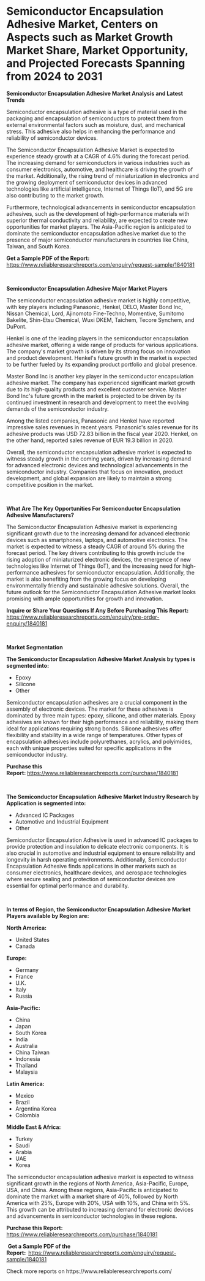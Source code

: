 <p><h1>Semiconductor Encapsulation Adhesive Market, Centers on Aspects such as Market Growth Market Share, Market Opportunity, and Projected Forecasts Spanning from 2024 to 2031</h1></p><p><strong>Semiconductor Encapsulation Adhesive Market Analysis and Latest Trends</strong></p>
<p><p>Semiconductor encapsulation adhesive is a type of material used in the packaging and encapsulation of semiconductors to protect them from external environmental factors such as moisture, dust, and mechanical stress. This adhesive also helps in enhancing the performance and reliability of semiconductor devices.</p><p>The Semiconductor Encapsulation Adhesive Market is expected to experience steady growth at a CAGR of 4.6% during the forecast period. The increasing demand for semiconductors in various industries such as consumer electronics, automotive, and healthcare is driving the growth of the market. Additionally, the rising trend of miniaturization in electronics and the growing deployment of semiconductor devices in advanced technologies like artificial intelligence, Internet of Things (IoT), and 5G are also contributing to the market growth.</p><p>Furthermore, technological advancements in semiconductor encapsulation adhesives, such as the development of high-performance materials with superior thermal conductivity and reliability, are expected to create new opportunities for market players. The Asia-Pacific region is anticipated to dominate the semiconductor encapsulation adhesive market due to the presence of major semiconductor manufacturers in countries like China, Taiwan, and South Korea.</p></p>
<p><strong>Get a Sample PDF of the Report:&nbsp;</strong> <a href="https://www.reliableresearchreports.com/enquiry/request-sample/1840181">https://www.reliableresearchreports.com/enquiry/request-sample/1840181</a></p>
<p>&nbsp;</p>
<p><strong>Semiconductor Encapsulation Adhesive Major Market Players</strong></p>
<p><p>The semiconductor encapsulation adhesive market is highly competitive, with key players including Panasonic, Henkel, DELO, Master Bond Inc, Nissan Chemical, Lord, Ajinomoto Fine-Techno, Momentive, Sumitomo Bakelite, Shin-Etsu Chemical, Wuxi DKEM, Taichem, Tecore Synchem, and DuPont.</p><p>Henkel is one of the leading players in the semiconductor encapsulation adhesive market, offering a wide range of products for various applications. The company's market growth is driven by its strong focus on innovation and product development. Henkel's future growth in the market is expected to be further fueled by its expanding product portfolio and global presence.</p><p>Master Bond Inc is another key player in the semiconductor encapsulation adhesive market. The company has experienced significant market growth due to its high-quality products and excellent customer service. Master Bond Inc's future growth in the market is projected to be driven by its continued investment in research and development to meet the evolving demands of the semiconductor industry.</p><p>Among the listed companies, Panasonic and Henkel have reported impressive sales revenues in recent years. Panasonic's sales revenue for its adhesive products was USD 72.83 billion in the fiscal year 2020. Henkel, on the other hand, reported sales revenue of EUR 19.3 billion in 2020.</p><p>Overall, the semiconductor encapsulation adhesive market is expected to witness steady growth in the coming years, driven by increasing demand for advanced electronic devices and technological advancements in the semiconductor industry. Companies that focus on innovation, product development, and global expansion are likely to maintain a strong competitive position in the market.</p></p>
<p>&nbsp;</p>
<p><strong>What Are The Key Opportunities For Semiconductor Encapsulation Adhesive Manufacturers?</strong></p>
<p><p>The Semiconductor Encapsulation Adhesive market is experiencing significant growth due to the increasing demand for advanced electronic devices such as smartphones, laptops, and automotive electronics. The market is expected to witness a steady CAGR of around 5% during the forecast period. The key drivers contributing to this growth include the rising adoption of miniaturized electronic devices, the emergence of new technologies like Internet of Things (IoT), and the increasing need for high-performance adhesives for semiconductor encapsulation. Additionally, the market is also benefiting from the growing focus on developing environmentally friendly and sustainable adhesive solutions. Overall, the future outlook for the Semiconductor Encapsulation Adhesive market looks promising with ample opportunities for growth and innovation.</p></p>
<p><strong>Inquire or Share Your Questions If Any Before Purchasing This Report:</strong> <a href="https://www.reliableresearchreports.com/enquiry/pre-order-enquiry/1840181">https://www.reliableresearchreports.com/enquiry/pre-order-enquiry/1840181</a></p>
<p>&nbsp;</p>
<p><strong>Market Segmentation</strong></p>
<p><strong>The Semiconductor Encapsulation Adhesive Market Analysis by types is segmented into:</strong></p>
<p><ul><li>Epoxy</li><li>Silicone</li><li>Other</li></ul></p>
<p><p>Semiconductor encapsulation adhesives are a crucial component in the assembly of electronic devices. The market for these adhesives is dominated by three main types: epoxy, silicone, and other materials. Epoxy adhesives are known for their high performance and reliability, making them ideal for applications requiring strong bonds. Silicone adhesives offer flexibility and stability in a wide range of temperatures. Other types of encapsulation adhesives include polyurethanes, acrylics, and polyimides, each with unique properties suited for specific applications in the semiconductor industry.</p></p>
<p><strong>Purchase this Report:&nbsp;</strong><a href="https://www.reliableresearchreports.com/purchase/1840181">https://www.reliableresearchreports.com/purchase/1840181</a></p>
<p>&nbsp;</p>
<p><strong>The Semiconductor Encapsulation Adhesive Market Industry Research by Application is segmented into:</strong></p>
<p><ul><li>Advanced IC Packages</li><li>Automotive and Industrial Equipment</li><li>Other</li></ul></p>
<p><p>Semiconductor Encapsulation Adhesive is used in advanced IC packages to provide protection and insulation to delicate electronic components. It is also crucial in automotive and industrial equipment to ensure reliability and longevity in harsh operating environments. Additionally, Semiconductor Encapsulation Adhesive finds applications in other markets such as consumer electronics, healthcare devices, and aerospace technologies where secure sealing and protection of semiconductor devices are essential for optimal performance and durability.</p></p>
<p>&nbsp;</p>
<p><strong>In terms of Region, the Semiconductor Encapsulation Adhesive Market Players available by Region are:</strong></p>
<p>
    <p> <strong> North America: </strong>
        <ul>
            <li>United States</li>
            <li>Canada</li>
        </ul>
        </p> 
    <p> <strong> Europe: </strong>
        <ul>
            <li>Germany</li>
            <li>France</li>
            <li>U.K.</li>
            <li>Italy</li>
            <li>Russia</li>
        </ul>
        </p> 
    <p> <strong> Asia-Pacific: </strong>
        <ul>
            <li>China</li>
            <li>Japan</li>
            <li>South Korea</li>
            <li>India</li>
            <li>Australia</li>
            <li>China Taiwan</li>
            <li>Indonesia</li>
            <li>Thailand</li>
            <li>Malaysia</li>
        </ul>
        </p> 
    <p> <strong> Latin America: </strong>
        <ul>
            <li>Mexico</li>
            <li>Brazil</li>
            <li>Argentina Korea</li>
            <li>Colombia</li>
        </ul>
        </p> 
    <p> <strong> Middle East & Africa: </strong>
        <ul>
            <li>Turkey</li>
            <li>Saudi</li>
            <li>Arabia</li>
            <li>UAE</li>
            <li>Korea</li>
        </ul>
    </p>
    </p>
<p><p>The semiconductor encapsulation adhesive market is expected to witness significant growth in the regions of North America, Asia-Pacific, Europe, USA, and China. Among these regions, Asia-Pacific is anticipated to dominate the market with a market share of 40%, followed by North America with 25%, Europe with 20%, USA with 10%, and China with 5%. This growth can be attributed to increasing demand for electronic devices and advancements in semiconductor technologies in these regions.</p></p>
<p><strong>Purchase this Report: </strong><a href="https://www.reliableresearchreports.com/purchase/1840181">https://www.reliableresearchreports.com/purchase/1840181</a></p>
<p>&nbsp;<strong>Get a Sample PDF of the Report:&nbsp;&nbsp;</strong><a href="https://www.reliableresearchreports.com/enquiry/request-sample/1840181">https://www.reliableresearchreports.com/enquiry/request-sample/1840181</a></p>
<p><strong></strong></p>
<p>Check more reports on https://www.reliableresearchreports.com/</p>